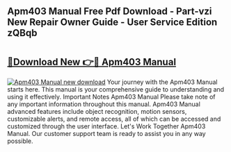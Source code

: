 ## Apm403 Manual Free Pdf Download - Part-vzi New Repair Owner Guide - User Service Edition zQBqb

# <h2><a href="http://cf16305.oget.top/?id=Apm403+Manual">🔗Download New 👉🔴 Apm403 Manual</a></h2>

[![Apm403 Manual new download](https://i.imgur.com/5g1atiW.png)](http://cf16305.oget.top/?id=Apm403+Manual)
Your journey with the Apm403 Manual starts here. This manual is your comprehensive guide to understanding and using it effectively. Important Notes Apm403 Manual Please take note of any important information throughout this manual. Apm403 Manual advanced features include object recognition, motion sensors, customizable alerts, and remote access, all of which can be accessed and customized through the user interface. Let's Work Together Apm403 Manual. Our customer support team is ready to assist you in any way possible.
